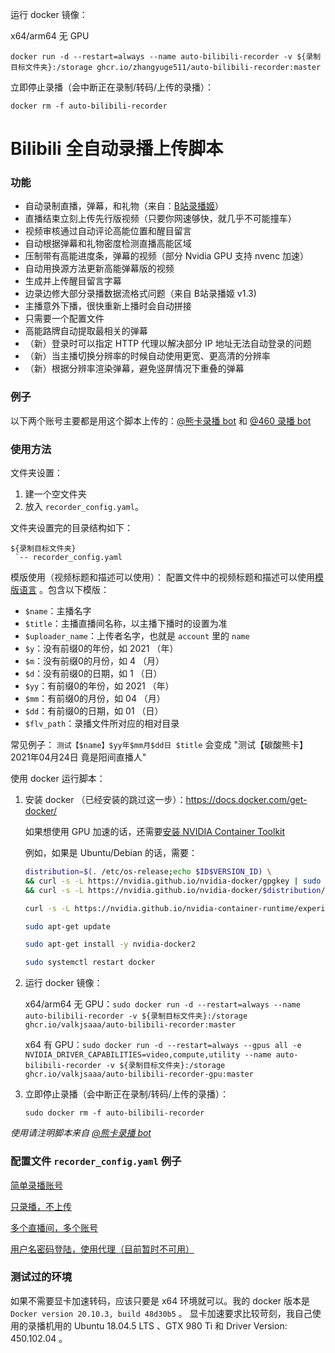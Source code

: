 运行 docker 镜像：

   x64/arm64 无 GPU
   
   `docker run -d --restart=always --name auto-bilibili-recorder -v ${录制目标文件夹}:/storage ghcr.io/zhangyuge511/auto-bilibili-recorder:master`

立即停止录播（会中断正在录制/转码/上传的录播）：

   `docker rm -f auto-bilibili-recorder`

Bilibili 全自动录播上传脚本
======

### 功能

* 自动录制直播，弹幕，和礼物（来自：[B站录播姬](https://github.com/Bililive/BililiveRecorder)）
* 直播结束立刻上传先行版视频（只要你网速够快，就几乎不可能撞车）
* 视频审核通过自动评论高能位置和醒目留言
* 自动根据弹幕和礼物密度检测直播高能区域
* 压制带有高能进度条，弹幕的视频（部分 Nvidia GPU 支持 nvenc 加速）
* 自动用换源方法更新高能弹幕版的视频
* 生成并上传醒目留言字幕
* 边录边修大部分录播数据流格式问题（来自 B站录播姬 v1.3)
* 主播意外下播，很快重新上播时会自动拼接
* 只需要一个配置文件
* 高能路牌自动提取最相关的弹幕
* （新）登录时可以指定 HTTP 代理以解决部分 IP 地址无法自动登录的问题
* （新）当主播切换分辨率的时候自动使用更宽、更高清的分辨率
* （新）根据分辨率渲染弹幕，避免竖屏情况下重叠的弹幕

### 例子

以下两个账号主要都是用这个脚本上传的：[@熊卡录播 bot](https://space.bilibili.com/1576916333) 和 [@460 录播 bot](https://space.bilibili.com/75980004)

### 使用方法

文件夹设置：
1. 建一个空文件夹
2. 放入 `recorder_config.yaml`。


文件夹设置完的目录结构如下：
```
${录制目标文件夹}
 `-- recorder_config.yaml
```

模版使用（视频标题和描述可以使用）：
配置文件中的视频标题和描述可以使用[模版语言](https://docs.python.org/3/library/string.html#template-strings) 。包含以下模版：
* `$name`：主播名字
* `$title`：主播直播间名称，以主播下播时的设置为准
* `$uploader_name`：上传者名字，也就是 `account` 里的 `name`
* `$y`：没有前缀0的年份，如 2021 （年）
* `$m`：没有前缀0的月份，如 4 （月）
* `$d`：没有前缀0的日期，如 1 （日）
* `$yy`：有前缀0的年份，如 2021 （年）
* `$mm`：有前缀0的月份，如 04 （月）
* `$dd`：有前缀0的日期，如 01 （日）
* `$flv_path`：录播文件所对应的相对目录

常见例子：
  `测试【$name】$yy年$mm月$dd日 $title` 会变成 "测试【碳酸熊卡】2021年04月24日 竟是阳间直播人"

使用 docker 运行脚本：

1. 安装 docker （已经安装的跳过这一步）：https://docs.docker.com/get-docker/

   如果想使用 GPU 加速的话，还需要[安装 NVIDIA Container Toolkit](https://docs.nvidia.com/datacenter/cloud-native/container-toolkit/install-guide.html#setting-up-nvidia-container-toolkit)

   例如，如果是 Ubuntu/Debian 的话，需要：
   ```bash
   distribution=$(. /etc/os-release;echo $ID$VERSION_ID) \
   && curl -s -L https://nvidia.github.io/nvidia-docker/gpgkey | sudo apt-key add - \
   && curl -s -L https://nvidia.github.io/nvidia-docker/$distribution/nvidia-docker.list | sudo tee /etc/apt/sources.list.d/nvidia-docker.list
   
   curl -s -L https://nvidia.github.io/nvidia-container-runtime/experimental/$distribution/nvidia-container-runtime.list | sudo tee /etc/apt/sources.list.d/nvidia-container-runtime.list
   
   sudo apt-get update
   
   sudo apt-get install -y nvidia-docker2
   
   sudo systemctl restart docker
   ```
   
2. 运行 docker 镜像：

   x64/arm64 无 GPU：`sudo docker run -d --restart=always --name auto-bilibili-recorder -v ${录制目标文件夹}:/storage ghcr.io/valkjsaaa/auto-bilibili-recorder:master`

   x64 有 GPU：`sudo docker run -d --restart=always --gpus all -e NVIDIA_DRIVER_CAPABILITIES=video,compute,utility --name auto-bilibili-recorder -v ${录制目标文件夹}:/storage ghcr.io/valkjsaaa/auto-bilibili-recorder-gpu:master`

3. 立即停止录播（会中断正在录制/转码/上传的录播）：

   `sudo docker rm -f auto-bilibili-recorder`


*使用请注明脚本来自 [@熊卡录播 bot](https://space.bilibili.com/1576916333)*
   
### 配置文件 `recorder_config.yaml` 例子 

[简单录播账号](https://github.com/valkjsaaa/auto-bilibili-recorder/blob/master/example_dir/recorder_config.uploader.yaml)

[只录播，不上传](https://github.com/valkjsaaa/auto-bilibili-recorder/blob/master/example_dir/recorder_config.record_only.yaml)

[多个直播间，多个账号](https://github.com/valkjsaaa/auto-bilibili-recorder/blob/master/example_dir/recorder_config.multi_uploader.yaml)

[用户名密码登陆，使用代理（目前暂时不可用）](https://github.com/valkjsaaa/auto-bilibili-recorder/blob/master/example_dir/recorder_config.password_proxy.yaml)


### 测试过的环境

如果不需要显卡加速转码，应该只要是 x64 环境就可以。我的 docker 版本是 `Docker version 20.10.3, build 48d30b5` 。
显卡加速要求比较苛刻，我自己使用的录播机用的 Ubuntu 18.04.5 LTS 、GTX 980 Ti 和 Driver Version: 450.102.04 。
